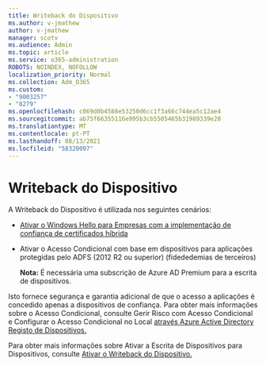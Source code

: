 ```yaml
---
title: Writeback do Dispositivo
ms.author: v-jmathew
author: v-jmathew
manager: scotv
ms.audience: Admin
ms.topic: article
ms.service: o365-administration
ROBOTS: NOINDEX, NOFOLLOW
localization_priority: Normal
ms.collection: Adm_O365
ms.custom:
- "9003257"
- "8279"
ms.openlocfilehash: c069d0b4588e53250d6cc1f3a66c744ea5c12ae4
ms.sourcegitcommit: ab75f66355116e995b3cb5505465b31989339e28
ms.translationtype: MT
ms.contentlocale: pt-PT
ms.lasthandoff: 08/13/2021
ms.locfileid: "58320097"
---
```

# <a name="device-writeback"></a>Writeback do Dispositivo

A Writeback do Dispositivo é utilizada nos seguintes cenários:

- [Ativar o Windows Hello para Empresas com a implementação de confiança de certificados híbrida](https://docs.microsoft.com/windows/security/identity-protection/hello-for-business/hello-hybrid-cert-trust-prereqs#device-registration)
- Ativar o Acesso Condicional com base em dispositivos para aplicações protegidas pelo ADFS (2012 R2 ou superior) (fidededemias de terceiros)

    **Nota:** É necessária uma subscrição de Azure AD Premium para a escrita de dispositivos.

Isto fornece segurança e garantia adicional de que o acesso a aplicações é concedido apenas a dispositivos de confiança. Para obter mais informações sobre [](https://docs.microsoft.com/azure/active-directory/conditional-access/overview) o Acesso Condicional, consulte Gerir Risco com Acesso Condicional e Configurar o Acesso Condicional no Local [através Azure Active Directory Registo de Dispositivos.](https://docs.microsoft.com/azure/active-directory/devices/overview)

Para obter mais informações sobre Ativar a Escrita de Dispositivos para Dispositivos, consulte [Ativar o Writeback do Dispositivo.](https://docs.microsoft.com/azure/active-directory/hybrid/how-to-connect-device-writeback)
